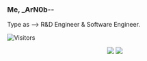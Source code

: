 ### Me, _ArN0b--

Type as --> R&D Engineer & Software Engineer.  

![Visitors](https://visitor-badge.laobi.icu/badge?page_id=stupidArnob.stupidArnob)

<p align="center">
  <img src ="https://github-readme-stats.vercel.app/api?username=stupidArnob&show_icons=true&count_private=true&include_all_commits=true&hide_border=true&hide=issues,contribs">
  <img src ="https://github-readme-stats.vercel.app/api/top-langs/?username=stupidArnob&layout=compact&hide_border=true&langs_count=10&hide=html,css">
</p>
